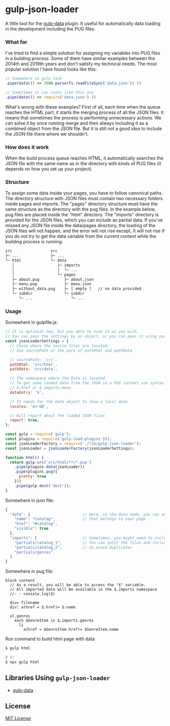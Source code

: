 # gulp-json-loader
A little tool for the [gulp-data](https://www.npmjs.com/package/gulp-data) plugin. It useful for automatically data loading in the development including the PUG files.

### What for
I've tried to find a simple solution for assigning my variables into PUG files in a building process. Some of them have similar examples between the 2014th and 2019th years and don't satisfy my technical needs. The most popular solution I have found looks like this:

```javascript
// Somewhere in gulp task
.pipe(data(() => JSON.parse(fs.readFileSync('data.json')) ))

// Sometimes it can looks like this one
.pipe(data(() => require('data.json') ))
```

What's wrong with these examples?
First of all, each time when the queue reaches the HTML part, it starts the merging process of all the JSON files. It means that sometimes the process is performing unnecessary actions. We can solve it by once running merge and then always including it as a combined object from the JSON file. But it is still not a good idea to include the JSON file there where we shouldn't.

### How does it work
When the build process queue reaches HTML, it automatically searches the JSON file with the same name as in the directory with kinds of PUG files (it depends on how you set up your project).

### Structure
To assign some data inside your pages, you have to follow canonical paths. The directory structure with JSON files must contain two necessary folders inside pages and imports. The "pages" directory structure must have the same structure as the directory with the pug files. In the example below, pug files are placed inside the "html" directory. The "imports" directory is provided for the JSON files, which you can include as partial data. If you've missed any JSON file inside the data/pages directory, the loading of the JSON files will not happen, and the error will not rise except, It will not rise if you do not try to get the data variable from the current context while the building process is running.

```bash
src                 src
├─ ...              ├─ ...
└─ html             └─ data
   │                   ├─ imports
   │                   │  └─ ...
   │                   └─ pages
   ├─ about.pug           ├─ about.json
   ├─ menu.pug            ├─ menu.json
   ├─ without_data.pug    ├─ [ empty ]   // no data provided
   └─ subdir              └─ subdir
      └─ ...                 └─ ...
```

### Usage

Somewhere in gulpfile.js:
```javascript
// It is optional now, but you able to tune it as you wish.
// You can pass the settings by an object, or you can pass it using package.json
const jsonLoaderSettings = {
  // Chose where the source files are located.
  // Use sourcePath or the pare of pathHtml and pathData

  // sourcePath: 'src',
  pathHtml: 'src/html',
  pathData: 'src/data',

  // The namespace where the Data is located.
  // To get some loaded data from the JSON in a PUG context use syntax:
  // $.href or $.imports.menu
  dataEntry: '$',

  // It needs for the Date object to show a local date
  locales: 'en-GB',

  // Will report about the loaded JSON files
  report: true,
};

const gulp = require('gulp');
const plugins = require('gulp-load-plugins')();
const jsonLoaderFactory = require('./lib/gulp-json-loader');
const jsonLoader = jsonLoaderFactory(jsonLoaderSettings);

function html() {
  return gulp.src('src/html/**/*.pug')
    .pipe(plugins.data(jsonLoader))
    .pipe(plugins.pug({
      pretty: true
    }))
    .pipe(gulp.dest('dest'));
}
```

Somewhere in json file:
```javascript
{
  "data": {                       // Here, in the data node, you can add any data
    "name": "Catalog",            // that belongs to your page
    "href": "#catalog",
    "visible": true
  },
  "imports": [                    // Sometimes, you might need to include other parts of the data.
    "partials/catalog_1",         // You can split the files and include them partially
    "partials/catalog_2",         // to avoid duplicates
    "partials/genres"
  ]
}
```

Somewhere in pug file:
```pug
block content
  // As a result, you will be able to access the "$" variable.
  // All imported data will be available in the $.imports namespace
  //- - console.log($)

  div= filename
  div: a(href = $.href)= $.name

  ul.genres
    each $GenreItem in $.imports.genres
      li
        a(href = $GenreItem.href)= $GenreItem.name
```

Run command to build html page with data
```bash
$ gulp html

# Or
$ npx gulp html
```

## Libraries Using `gulp-json-loader`

- [gulp-data](https://www.npmjs.com/package/gulp-data)

## License

[MIT License](http://en.wikipedia.org/wiki/MIT_License)
